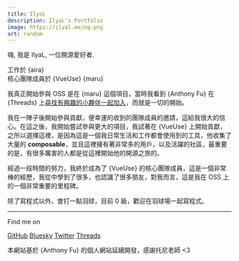 ```yaml
---
title: IlyaL
description: IlyaL's Portfolio
image: https://ilyal.me/og.png
art: random
---
```


嗨, 我是 IlyaL, 一位開源愛好者.

工作於 {aira}<br>
核心團隊成員於 {VueUse} {maru}<br>

我真正開始參與 OSS 是在 {maru} 這個項目，當時我看到 {Anthony Fu} 在 {Threads} 上[尋找有興趣的小夥伴一起加入](https://www.threads.net/@antfu7/post/DAiX_SvSaof?xmt=AQGzqvPm4JniA5pfZQZTgdKk0hQLowBJ9pvTEHGsxr_bIw)，而就是一切的開始。

我在一陣子後開始參與貢獻，便幸運的收到的團隊成員的邀請，這給我很大的信心。在這之後，我開始嘗試參與更大的項目，我試著在 {VueUse} 上開始貢獻，之所以選擇這裡，是因為這是一個我日常生活和工作都會使用到的工具，他收集了大量的 **composable**，並且這裡擁有著非常多的用戶，以及活躍的社區，最重要的是，有很多厲害的人都是從這裡開始他的開源之旅的。

經過一段時間的努力，我終於成為了 {VueUse} 的核心團隊成員，這是一個非常棒的經歷，我從中學到了很多，也認識了很多朋友，對我而言，這是我在 OSS 上的一個非常重要的里程碑。

除了寫程式以外，會打一點羽球，目前 0 級，歡迎在羽球場一起寫程式。

<div flex-auto />

---

Find me on

<p flex="~ gap-2 wrap" class="mt--2!">
  <a href="https://github.com/ilyaliao" target="_blank"><span op75 i-simple-icons-github /> GitHub</a>
  <a href="https://bsky.app/profile/ilyaliao.bsky.social" target="_blank"><span op75 i-ri-bluesky-fill /> Bluesky</a>
  <a href="https://x.com/ilyaliao" target="_blank"><span op75 i-ri-twitter-x-fill /> Twitter</a>
  <a href="https://www.threads.net/@liao.0324" target="_blank"><span op75 i-ri-threads-fill /> Threads</a>
</p>

本網站基於 {Anthony Fu} 的個人網站延續開發，感謝托尼老師 <3
